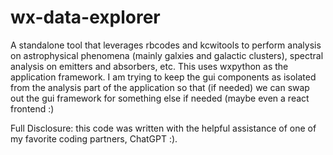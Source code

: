 # wx-data-explorer

A standalone tool that leverages rbcodes and kcwitools to perform analysis on astrophysical phenomena (mainly galxies and galactic clusters), spectral analysis on emitters and absorbers, etc. This uses wxpython as the application framework. I am trying to keep the gui components as isolated from the analysis part of the application so that (if needed) we can swap out the gui framework for something else if needed (maybe even a react frontend :) 

Full Disclosure: this code was written with the helpful assistance of one of my favorite coding partners, ChatGPT :).
